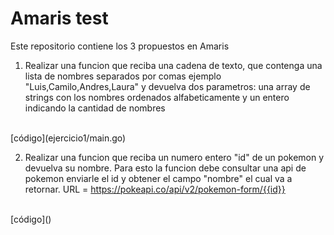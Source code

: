# Amaris test

Este repositorio contiene los 3 propuestos en Amaris

1. Realizar una funcion que reciba una cadena de texto, que contenga una lista de nombres separados por comas ejemplo "Luis,Camilo,Andres,Laura" y devuelva dos parametros: una array de strings con los nombres ordenados alfabeticamente y un entero indicando la cantidad de nombres
<br>
[código](ejercicio1/main.go)

2. Realizar una funcion que reciba un numero entero "id" de un pokemon y devuelva su nombre. Para esto la funcion debe consultar una api de pokemon enviarle el id y obtener el campo "nombre" el cual va a retornar. URL = https://pokeapi.co/api/v2/pokemon-form/{{id}}
<br>
[código]()
